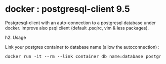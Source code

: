 # docker : postgresql-client 9.5

Postgresql-client with an auto-connection to a postgresql database under docker. Improve also psql client (default .psqlrc, vim & less packages).

h2. Usage

Link your postgres container to database name (allow the autoconnection) :

<pre>
docker run -it --rm --link container_db_name:database postgresql-client:9.5
</pre>
